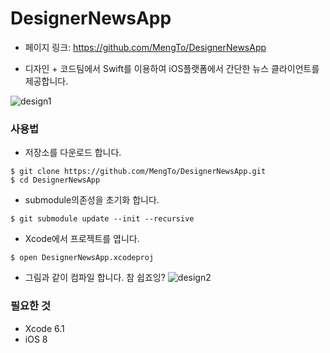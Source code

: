 # DesignerNewsApp

- 페이지 링크: https://github.com/MengTo/DesignerNewsApp

- 디자인 + 코드팀에서 Swift를 이용하여 iOS플랫폼에서 간단한 뉴스 클라이언트를 제공합니다. 

![design1](https://raw.githubusercontent.com/TeamSEGO/github-trend-kr/master/img/007-23-01.png) 

### 사용법 

- 저장소를 다운로드 합니다.

```
$ git clone https://github.com/MengTo/DesignerNewsApp.git
$ cd DesignerNewsApp
```

- submodule의존성을 초기화 합니다.

```
$ git submodule update --init --recursive
```

- Xcode에서 프로젝트를 엽니다. 

```
$ open DesignerNewsApp.xcodeproj
```

- 그림과 같이 컴파일 합니다. 참 쉽죠잉? 
![design2](https://raw.githubusercontent.com/TeamSEGO/github-trend-kr/master/img/007-23-02.png) 

### 필요한 것 

- Xcode 6.1
- iOS 8
